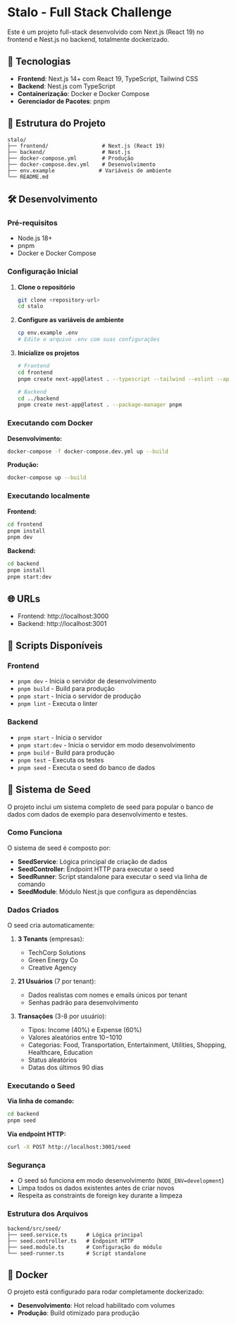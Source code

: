 # Stalo - Full Stack Challenge

Este é um projeto full-stack desenvolvido com Next.js (React 19) no frontend e Nest.js no backend, totalmente dockerizado.

## 🚀 Tecnologias

- **Frontend**: Next.js 14+ com React 19, TypeScript, Tailwind CSS
- **Backend**: Nest.js com TypeScript
- **Containerização**: Docker e Docker Compose
- **Gerenciador de Pacotes**: pnpm

## 📁 Estrutura do Projeto

```
stalo/
├── frontend/                 # Next.js (React 19)
├── backend/                  # Nest.js
├── docker-compose.yml        # Produção
├── docker-compose.dev.yml    # Desenvolvimento
├── env.example              # Variáveis de ambiente
└── README.md
```

## 🛠️ Desenvolvimento

### Pré-requisitos

- Node.js 18+
- pnpm
- Docker e Docker Compose

### Configuração Inicial

1. **Clone o repositório**
   ```bash
   git clone <repository-url>
   cd stalo
   ```

2. **Configure as variáveis de ambiente**
   ```bash
   cp env.example .env
   # Edite o arquivo .env com suas configurações
   ```

3. **Inicialize os projetos**
   ```bash
   # Frontend
   cd frontend
   pnpm create next-app@latest . --typescript --tailwind --eslint --app --src-dir --import-alias "@/*"
   
   # Backend
   cd ../backend
   pnpm create nest-app@latest . --package-manager pnpm
   ```

### Executando com Docker

**Desenvolvimento:**
```bash
docker-compose -f docker-compose.dev.yml up --build
```

**Produção:**
```bash
docker-compose up --build
```

### Executando localmente

**Frontend:**
```bash
cd frontend
pnpm install
pnpm dev
```

**Backend:**
```bash
cd backend
pnpm install
pnpm start:dev
```

## 🌐 URLs

- Frontend: http://localhost:3000
- Backend: http://localhost:3001

## 📝 Scripts Disponíveis

### Frontend
- `pnpm dev` - Inicia o servidor de desenvolvimento
- `pnpm build` - Build para produção
- `pnpm start` - Inicia o servidor de produção
- `pnpm lint` - Executa o linter

### Backend
- `pnpm start` - Inicia o servidor
- `pnpm start:dev` - Inicia o servidor em modo desenvolvimento
- `pnpm build` - Build para produção
- `pnpm test` - Executa os testes
- `pnpm seed` - Executa o seed do banco de dados

## 🌱 Sistema de Seed

O projeto inclui um sistema completo de seed para popular o banco de dados com dados de exemplo para desenvolvimento e testes.

### Como Funciona

O sistema de seed é composto por:

- **SeedService**: Lógica principal de criação de dados
- **SeedController**: Endpoint HTTP para executar o seed
- **SeedRunner**: Script standalone para executar o seed via linha de comando
- **SeedModule**: Módulo Nest.js que configura as dependências

### Dados Criados

O seed cria automaticamente:

1. **3 Tenants** (empresas):
   - TechCorp Solutions
   - Green Energy Co
   - Creative Agency

2. **21 Usuários** (7 por tenant):
   - Dados realistas com nomes e emails únicos por tenant
   - Senhas padrão para desenvolvimento

3. **Transações** (3-8 por usuário):
   - Tipos: Income (40%) e Expense (60%)
   - Valores aleatórios entre $10-$1010
   - Categorias: Food, Transportation, Entertainment, Utilities, Shopping, Healthcare, Education
   - Status aleatórios
   - Datas dos últimos 90 dias

### Executando o Seed

**Via linha de comando:**
```bash
cd backend
pnpm seed
```

**Via endpoint HTTP:**
```bash
curl -X POST http://localhost:3001/seed
```

### Segurança

- O seed só funciona em modo desenvolvimento (`NODE_ENV=development`)
- Limpa todos os dados existentes antes de criar novos
- Respeita as constraints de foreign key durante a limpeza

### Estrutura dos Arquivos

```
backend/src/seed/
├── seed.service.ts      # Lógica principal
├── seed.controller.ts   # Endpoint HTTP
├── seed.module.ts       # Configuração do módulo
└── seed-runner.ts       # Script standalone
```

## 🐳 Docker

O projeto está configurado para rodar completamente dockerizado:

- **Desenvolvimento**: Hot reload habilitado com volumes
- **Produção**: Build otimizado para produção
